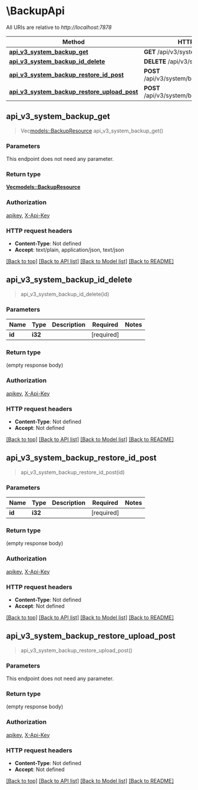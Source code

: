 # \BackupApi

All URIs are relative to *http://localhost:7878*

Method | HTTP request | Description
------------- | ------------- | -------------
[**api_v3_system_backup_get**](BackupApi.md#api_v3_system_backup_get) | **GET** /api/v3/system/backup | 
[**api_v3_system_backup_id_delete**](BackupApi.md#api_v3_system_backup_id_delete) | **DELETE** /api/v3/system/backup/{id} | 
[**api_v3_system_backup_restore_id_post**](BackupApi.md#api_v3_system_backup_restore_id_post) | **POST** /api/v3/system/backup/restore/{id} | 
[**api_v3_system_backup_restore_upload_post**](BackupApi.md#api_v3_system_backup_restore_upload_post) | **POST** /api/v3/system/backup/restore/upload | 



## api_v3_system_backup_get

> Vec<models::BackupResource> api_v3_system_backup_get()


### Parameters

This endpoint does not need any parameter.

### Return type

[**Vec<models::BackupResource>**](BackupResource.md)

### Authorization

[apikey](../README.md#apikey), [X-Api-Key](../README.md#X-Api-Key)

### HTTP request headers

- **Content-Type**: Not defined
- **Accept**: text/plain, application/json, text/json

[[Back to top]](#) [[Back to API list]](../README.md#documentation-for-api-endpoints) [[Back to Model list]](../README.md#documentation-for-models) [[Back to README]](../README.md)


## api_v3_system_backup_id_delete

> api_v3_system_backup_id_delete(id)


### Parameters


Name | Type | Description  | Required | Notes
------------- | ------------- | ------------- | ------------- | -------------
**id** | **i32** |  | [required] |

### Return type

 (empty response body)

### Authorization

[apikey](../README.md#apikey), [X-Api-Key](../README.md#X-Api-Key)

### HTTP request headers

- **Content-Type**: Not defined
- **Accept**: Not defined

[[Back to top]](#) [[Back to API list]](../README.md#documentation-for-api-endpoints) [[Back to Model list]](../README.md#documentation-for-models) [[Back to README]](../README.md)


## api_v3_system_backup_restore_id_post

> api_v3_system_backup_restore_id_post(id)


### Parameters


Name | Type | Description  | Required | Notes
------------- | ------------- | ------------- | ------------- | -------------
**id** | **i32** |  | [required] |

### Return type

 (empty response body)

### Authorization

[apikey](../README.md#apikey), [X-Api-Key](../README.md#X-Api-Key)

### HTTP request headers

- **Content-Type**: Not defined
- **Accept**: Not defined

[[Back to top]](#) [[Back to API list]](../README.md#documentation-for-api-endpoints) [[Back to Model list]](../README.md#documentation-for-models) [[Back to README]](../README.md)


## api_v3_system_backup_restore_upload_post

> api_v3_system_backup_restore_upload_post()


### Parameters

This endpoint does not need any parameter.

### Return type

 (empty response body)

### Authorization

[apikey](../README.md#apikey), [X-Api-Key](../README.md#X-Api-Key)

### HTTP request headers

- **Content-Type**: Not defined
- **Accept**: Not defined

[[Back to top]](#) [[Back to API list]](../README.md#documentation-for-api-endpoints) [[Back to Model list]](../README.md#documentation-for-models) [[Back to README]](../README.md)

